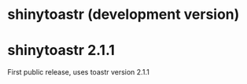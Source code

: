 # shinytoastr (development version)

# shinytoastr 2.1.1

First public release, uses toastr version 2.1.1
